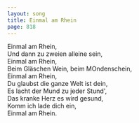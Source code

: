 ```yaml
---
layout: song
title: Einmal am Rhein
page: 818
---
```


Einmal am Rhein,  
Und dann zu zweien alleine sein,  
Einmal am Rhein,  
Beim Gläschen Wein, beim MOndenschein,  
Einmal am Rhein,  
Du glaubst die ganze Welt ist dein,  
Es lacht der Mund zu jeder Stund',  
Das kranke Herz es wird gesund,  
Komm ich lade dich ein,  
Einmal am Rhein.  
